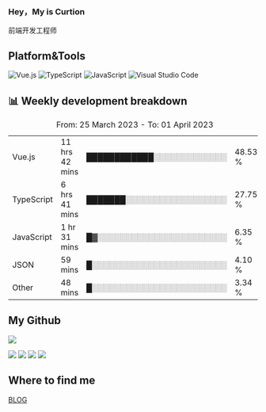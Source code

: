 ### Hey，My is Curtion
前端开发工程师
## Platform&Tools

![Vue.js](https://img.shields.io/badge/-Vue.js-4FC08D?style=flat-square&logo=Vue.js&logoColor=white)
![TypeScript](https://img.shields.io/badge/-TypeScript-007ACC?style=flat-square&logo=typescript&logoColor=white)
![JavaScript](https://img.shields.io/badge/-JavaScript-F7DF1E?style=flat-square&logo=javascript&logoColor=black)
![Visual Studio Code](https://img.shields.io/badge/-VSCode-007ACC?style=flat-square&logo=Visual-Studio-Code&logoColor=white)

## 📊 Weekly development breakdown

<!--START_SECTION:waka-->

<table><caption>From: 25 March 2023 - To: 01 April 2023</caption><tr><td>Vue.js</td><td>11 hrs 42 mins</td><td>████████████░░░░░░░░░░░░░</td><td>48.53 %</td></tr><tr><td>TypeScript</td><td>6 hrs 41 mins</td><td>███████░░░░░░░░░░░░░░░░░░</td><td>27.75 %</td></tr><tr><td>JavaScript</td><td>1 hr 31 mins</td><td>█▓░░░░░░░░░░░░░░░░░░░░░░░</td><td>6.35 %</td></tr><tr><td>JSON</td><td>59 mins</td><td>█░░░░░░░░░░░░░░░░░░░░░░░░</td><td>4.10 %</td></tr><tr><td>Other</td><td>48 mins</td><td>█░░░░░░░░░░░░░░░░░░░░░░░░</td><td>3.34 %</td></tr></table>

<!--END_SECTION:waka-->

## My Github

![](http://github-profile-summary-cards.vercel.app/api/cards/profile-details?username=curtion&theme=nord_bright)

![](http://github-profile-summary-cards.vercel.app/api/cards/stats?username=curtion&theme=nord_bright)
![](http://github-profile-summary-cards.vercel.app/api/cards/productive-time?username=curtion&theme=nord_bright&utcOffset=8)
![](http://github-profile-summary-cards.vercel.app/api/cards/repos-per-language?username=curtion&theme=nord_bright)
![](http://github-profile-summary-cards.vercel.app/api/cards/most-commit-language?username=curtion&theme=nord_bright)

## Where to find me

[BLOG](https://blog.3gxk.net)
